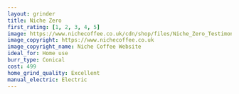 ```yaml
---
layout: grinder
title: Niche Zero
first_rating: [1, 2, 3, 4, 5]
image: https://www.nichecoffee.co.uk/cdn/shop/files/Niche_Zero_Testimonial_5_1024x1024.jpg?v=1637070850
image_copyright: https://www.nichecoffee.co.uk
image_copyright_name: Niche Coffee Website
ideal_for: Home use
burr_type: Conical
cost: 499
home_grind_quality: Excellent
manual_electric: Electric
---
```

